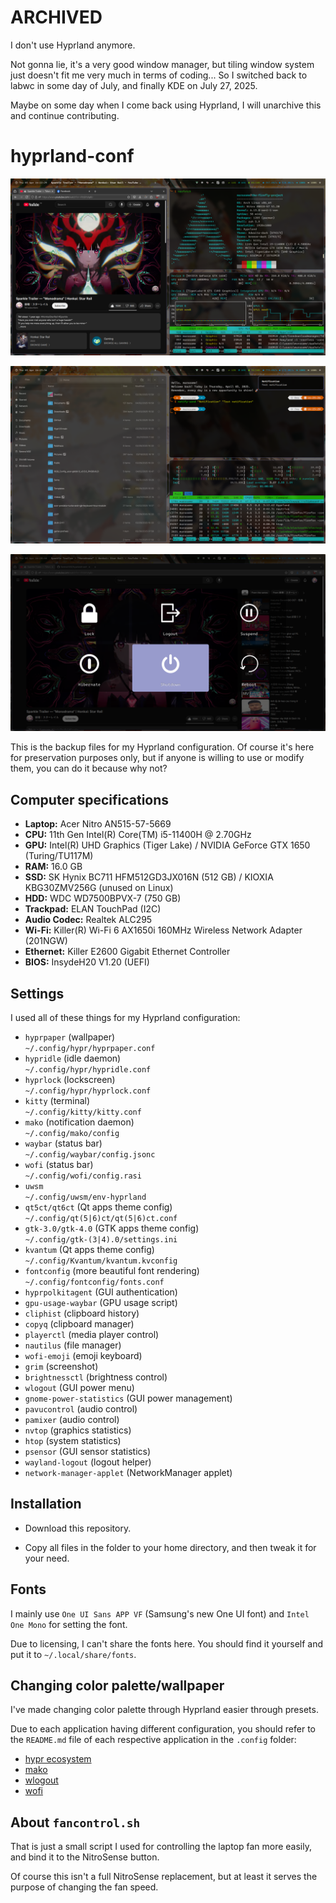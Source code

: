 # ARCHIVED

I don't use Hyprland anymore.

Not gonna lie, it's a very good window manager, but tiling window system just doesn't fit me very much in terms of coding... So I switched back to labwc in some day of July, and finally KDE on July 27, 2025.

Maybe on some day when I come back using Hyprland, I will unarchive this and continue contributing.

# hyprland-conf

![1](screenshots/1.png)

![2](screenshots/2.png)

![3](screenshots/3.png)

This is the backup files for my Hyprland configuration. Of course it's here for preservation purposes only, but if anyone is willing to use or modify them, you can do it because why not?

## Computer specifications

* **Laptop:** Acer Nitro AN515-57-5669
* **CPU:** 11th Gen Intel(R) Core(TM) i5-11400H @ 2.70GHz
* **GPU:** Intel(R) UHD Graphics (Tiger Lake) / NVIDIA GeForce GTX 1650 (Turing/TU117M)
* **RAM:** 16.0 GB
* **SSD:** SK Hynix BC711 HFM512GD3JX016N (512 GB) / KIOXIA KBG30ZMV256G (unused on Linux)
* **HDD:** WDC WD7500BPVX-7 (750 GB)
* **Trackpad:** ELAN TouchPad (I2C)
* **Audio Codec:** Realtek ALC295
* **Wi-Fi:** Killer(R) Wi-Fi 6 AX1650i 160MHz Wireless Network Adapter (201NGW)
* **Ethernet:** Killer E2600 Gigabit Ethernet Controller
* **BIOS:** InsydeH20 V1.20 (UEFI)

## Settings

I used all of these things for my Hyprland configuration:

* `hyprpaper` (wallpaper)<br>`~/.config/hypr/hyprpaper.conf`
* `hypridle` (idle daemon)<br>`~/.config/hypr/hypridle.conf`
* `hyprlock` (lockscreen)<br>`~/.config/hypr/hyprlock.conf`
* `kitty` (terminal)<br>`~/.config/kitty/kitty.conf`
* `mako` (notification daemon)<br>`~/.config/mako/config`
* `waybar` (status bar)<br>`~/.config/waybar/config.jsonc`
* `wofi` (status bar)<br>`~/.config/wofi/config.rasi`
* `uwsm` <br>`~/.config/uwsm/env-hyprland`
* `qt5ct/qt6ct` (Qt apps theme config)<br>`~/.config/qt(5|6)ct/qt(5|6)ct.conf`
* `gtk-3.0/gtk-4.0` (GTK apps theme config)<br>`~/.config/gtk-(3|4).0/settings.ini`
* `kvantum` (Qt apps theme config)<br>`~/.config/Kvantum/kvantum.kvconfig`
* `fontconfig` (more beautiful font rendering)<br>`~/.config/fontconfig/fonts.conf`
* `hyprpolkitagent` (GUI authentication)
* `gpu-usage-waybar` (GPU usage script)
* `cliphist` (clipboard history)
* `copyq` (clipboard manager)
* `playerctl` (media player control)
* `nautilus` (file manager)
* `wofi-emoji` (emoji keyboard)
* `grim` (screenshot)
* `brightnessctl` (brightness control)
* `wlogout` (GUI power menu)
* `gnome-power-statistics` (GUI power management)
* `pavucontrol` (audio control)
* `pamixer` (audio control)
* `nvtop` (graphics statistics)
* `htop` (system statistics)
* `psensor` (GUI sensor statistics)
* `wayland-logout` (logout helper)
* `network-manager-applet` (NetworkManager applet)

## Installation

* Download this repository.

* Copy all files in the folder to your home directory, and then tweak it for your need.

## Fonts

I mainly use `One UI Sans APP VF` (Samsung's new One UI font) and `Intel One Mono` for setting the font.

Due to licensing, I can't share the fonts here. You should find it yourself and put it to `~/.local/share/fonts`.

## Changing color palette/wallpaper

I've made changing color palette through Hyprland easier through presets.

Due to each application having different configuration, you should refer to the `README.md` file of each respective application in the `.config` folder:

* [hypr ecosystem](.config/hypr/README.md)
* [mako](.config/mako/README.md)
* [wlogout](.config/wlogout/README.md)
* [wofi](.config/wofi/README.md)

## About `fancontrol.sh`

That is just a small script I used for controlling the laptop fan more easily, and bind it to the NitroSense button.

Of course this isn't a full NitroSense replacement, but at least it serves the purpose of changing the fan speed.
